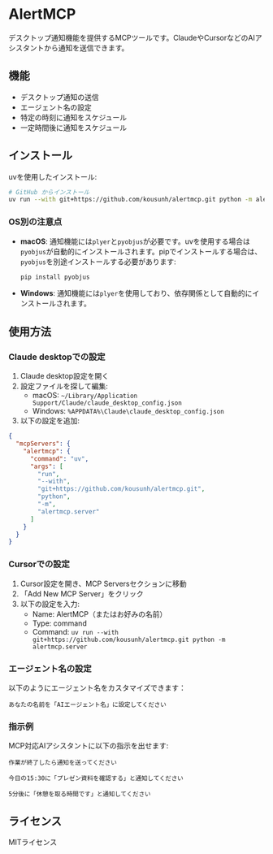 # AlertMCP

デスクトップ通知機能を提供するMCPツールです。ClaudeやCursorなどのAIアシスタントから通知を送信できます。

## 機能

- デスクトップ通知の送信
- エージェント名の設定
- 特定の時刻に通知をスケジュール
- 一定時間後に通知をスケジュール

## インストール

uvを使用したインストール:

```bash
# GitHub からインストール
uv run --with git+https://github.com/kousunh/alertmcp.git python -m alertmcp.server
```

### OS別の注意点

- **macOS**: 通知機能には`plyer`と`pyobjus`が必要です。uvを使用する場合は`pyobjus`が自動的にインストールされます。pipでインストールする場合は、`pyobjus`を別途インストールする必要があります:
  ```bash
  pip install pyobjus
  ```
- **Windows**: 通知機能には`plyer`を使用しており、依存関係として自動的にインストールされます。

## 使用方法

### Claude desktopでの設定

1. Claude desktop設定を開く
2. 設定ファイルを探して編集:
   - macOS: `~/Library/Application Support/Claude/claude_desktop_config.json`
   - Windows: `%APPDATA%\Claude\claude_desktop_config.json`
3. 以下の設定を追加:

```json
{
  "mcpServers": {
    "alertmcp": {
      "command": "uv",
      "args": [
        "run",
        "--with",
        "git+https://github.com/kousunh/alertmcp.git",
        "python",
        "-m",
        "alertmcp.server"
      ]
    }
  }
}
```

### Cursorでの設定

1. Cursor設定を開き、MCP Serversセクションに移動
2. 「Add New MCP Server」をクリック
3. 以下の設定を入力:
   - Name: AlertMCP（またはお好みの名前）
   - Type: command
   - Command: `uv run --with git+https://github.com/kousunh/alertmcp.git python -m alertmcp.server`

### エージェント名の設定

以下のようにエージェント名をカスタマイズできます：

```
あなたの名前を「AIエージェント名」に設定してください
```

### 指示例

MCP対応AIアシスタントに以下の指示を出せます:

```
作業が終了したら通知を送ってください
```

```
今日の15:30に「プレゼン資料を確認する」と通知してください
```

```
5分後に「休憩を取る時間です」と通知してください
```

## ライセンス

MITライセンス 